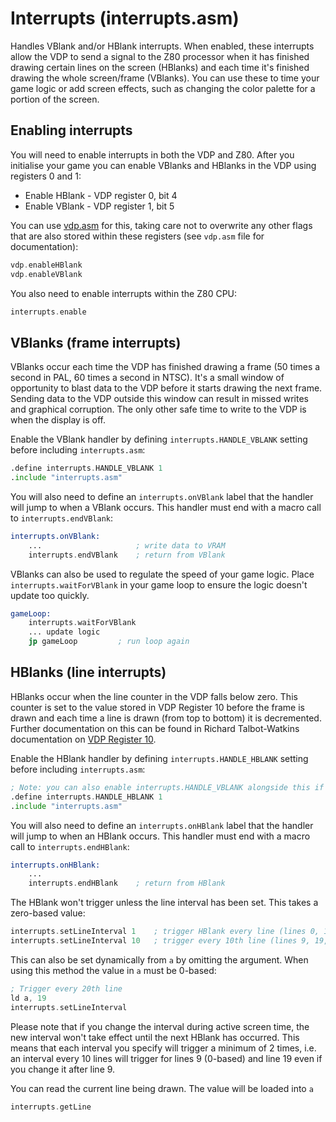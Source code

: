# Interrupts (interrupts.asm)

Handles VBlank and/or HBlank interrupts. When enabled, these interrupts allow the VDP to send a signal to the Z80 processor when it has finished drawing certain lines on the screen (HBlanks) and each time it's finished drawing the whole screen/frame (VBlanks). You can use these to time your game logic or add screen effects, such as changing the color palette for a portion of the screen.

## Enabling interrupts

You will need to enable interrupts in both the VDP and Z80. After you initialise your game you can enable VBlanks and HBlanks in the VDP using registers 0 and 1:

- Enable HBlank - VDP register 0, bit 4
- Enable VBlank - VDP register 1, bit 5

You can use [vdp.asm](./vdp.md) for this, taking care not to overwrite any other flags that are also stored within these registers (see `vdp.asm` file for documentation):

```asm
vdp.enableHBlank
vdp.enableVBlank
```

You also need to enable interrupts within the Z80 CPU:

```asm
interrupts.enable
```

## VBlanks (frame interrupts)

VBlanks occur each time the VDP has finished drawing a frame (50 times a second in PAL, 60 times a second in NTSC). It's a small window of opportunity to blast data to the VDP before it starts drawing the next frame. Sending data to the VDP outside this window can result in missed writes and graphical corruption. The only other safe time to write to the VDP is when the display is off.

Enable the VBlank handler by defining `interrupts.HANDLE_VBLANK` setting before including `interrupts.asm`:

```asm
.define interrupts.HANDLE_VBLANK 1
.include "interrupts.asm"
```

You will also need to define an `interrupts.onVBlank` label that the handler will jump to when a VBlank occurs. This handler must end with a macro call to `interrupts.endVBlank`:

```asm
interrupts.onVBlank:
    ...                     ; write data to VRAM
    interrupts.endVBlank    ; return from VBlank
```

VBlanks can also be used to regulate the speed of your game logic. Place `interrupts.waitForVBlank` in your game loop to ensure the logic doesn't update too quickly.

```asm
gameLoop:
    interrupts.waitForVBlank
    ... update logic
    jp gameLoop         ; run loop again
```

## HBlanks (line interrupts)

HBlanks occur when the line counter in the VDP falls below zero. This counter is set to the value stored in VDP Register 10 before the frame is drawn and each time a line is drawn (from top to bottom) it is decremented. Further documentation on this can be found in Richard Talbot-Watkins documentation on [VDP Register 10](https://www.smspower.org/uploads/Development/richard.txt).

Enable the HBlank handler by defining `interrupts.HANDLE_HBLANK` setting before including `interrupts.asm`:

```asm
; Note: you can also enable interrupts.HANDLE_VBLANK alongside this if you wish
.define interrupts.HANDLE_HBLANK 1
.include "interrupts.asm"
```

You will also need to define an `interrupts.onHBlank` label that the handler will jump to when an HBlank occurs. This handler must end with a macro call to `interrupts.endHBlank`:

```asm
interrupts.onHBlank:
    ...
    interrupts.endHBlank    ; return from HBlank
```

The HBlank won't trigger unless the line interval has been set. This takes a zero-based value:

```asm
interrupts.setLineInterval 1    ; trigger HBlank every line (lines 0, 1, 2...)
interrupts.setLineInterval 10   ; trigger every 10th line (lines 9, 19, 29...)
```

This can also be set dynamically from `a` by omitting the argument. When using this method the value in `a` must be 0-based:

```asm
; Trigger every 20th line
ld a, 19
interrupts.setLineInterval
```

Please note that if you change the interval during active screen time, the new interval won't take effect until the next HBlank has occurred. This means that each interval you specify will trigger a minimum of 2 times, i.e. an interval every 10 lines will trigger for lines 9 (0-based) and line 19 even if you change it after line 9.

You can read the current line being drawn. The value will be loaded into `a`

```asm
interrupts.getLine
```
